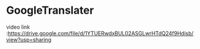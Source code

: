 # GoogleTranslater
 video link :https://drive.google.com/file/d/1YTUERwdxBUL02ASGLwrHTdQ24f9Hdjsb/view?usp=sharing
